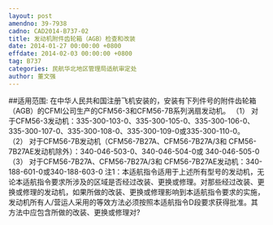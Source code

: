 ```yaml
---
layout: post
amendno: 39-7938
cadno: CAD2014-B737-02
title: 发动机附件齿轮箱（AGB）检查和改装
date: 2014-01-27 00:00:00 +0800
effdate: 2014-02-03 00:00:00 +0800
tag: B737
categories: 民航华北地区管理局适航审定处
author: 董文强
---
```


##适用范围:
在中华人民共和国注册飞机安装的，安装有下列件号的附件齿轮箱（AGB）的CFMI公司生产的CFM56-3和CFM56-7B系列涡扇发动机。
（1）
对于CFM56-3发动机：335-300-103-0、335-300-105-0、335-300-106-0、335-300-107-0、335-300-108-0、335-300-109-0或335-300-110-0。
（2）
对于CFM56-7B发动机（CFM56-7B27A、CFM56-7B27A/3和 CFM56-7B27AE发动机除外）：340-046-503-0、340-046-504-0或 340-046-505-0
（3）
对于CFM56-7B27A、CFM56-7B27A/3和 CFM56-7B27AE发动机：340-188-601-0或340-188-603-0
注1：本适航指令适用于上述所有型号的发动机，无论本适航指令要求所涉及的区域是否经过改装、更换或修理。对那些经过改装、更换或修理的发动机，如果所做的改装、更换或修理影响到本适航指令要求的实施，发动机所有人/营运人采用的等效方法必须按照本适航指令D段要求获得批准。其方法中应包含所做的改装、更换或修理对?

